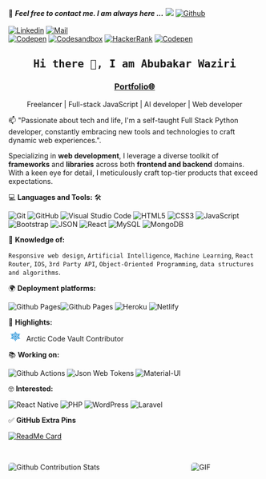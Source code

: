 <!--

## Complete list of GitHub markdown emoji markup
https://gist.github.com/rxaviers/7360908

## Technologies Icons 
https://simpleicons.org/

-->
📝 ***Feel free to contact me. I am always here ...*** <img src="https://media.giphy.com/media/WUlplcMpOCEmTGBtBW/giphy.gif" width="30">  [![Github](https://img.shields.io/github/followers/AIwaziri?label=Follow%20Me&style=social)](https://github.com/AIwaziri)
<br>
<br>
[![Linkedin](https://img.shields.io/badge/LinkedIn-AiWaziri-blue?logo=Linkedin&logoColor=blue&labelColor=black)](https://www.linkedin.com/in/realwaziri/)
[![Mail](https://img.shields.io/badge/Outlook-Ai.waziri@outlook.com-blue?logo=Gmail&logoColor=blue&labelColor=black)](mailto:Ai.waziri@outlook.com)
<br>
[![Codepen](https://img.shields.io/badge/Codepen-AiWaziri-gray?logo=codepen&logoColor=white&labelColor=black)](https://codepen.io/AIwaziri)
[![Codesandbox](https://img.shields.io/badge/Codesandbox-AiWaziri-gray?logo=codesandbox&logoColor=white&labelColor=black)](https://codesandbox.io/u/aiwaziri)
[![HackerRank](https://img.shields.io/badge/HackerRank-AiWaziri-brightgreen?logo=HackerRank&logoColor=Green&labelColor=black)](https://www.hackerrank.com/aiwaziri)
[![Codepen](https://img.shields.io/badge/Codewars-AiWaziri-maroon?logo=codewars&logoColor=maroon&labelColor=black)](https://www.codewars.com/users/AIwaziri)
<!-- [![HitCount](https://hits.dwyl.com/AIWaziri/aiwaziri.svg?style=flat-square)](http://hits.dwyl.com/AIWaziri/aiwaziri) -->

<h2 align='center'><samp><strong>Hi there 👋, I am Abubakar Waziri</strong></samp></h2>
<h3 align='center'><strong><a href="https://portfolio.aiwaziri.com" target="_blank">Portfolio🌐</a></strong></h3>
<p align='center'>Freelancer | Full-stack JavaScript | AI developer | Web developer</p>

<p align='left'> 📫 "Passionate about tech and life, I'm a self-taught Full Stack Python developer, constantly embracing new tools and technologies to craft dynamic web experiences.".</p>

Specializing in **web development**, I leverage a diverse toolkit of **frameworks** and **libraries** across both **frontend and backend** domains. With a keen eye for detail, I meticulously craft top-tier products that exceed expectations.

💻 **Languages and Tools:** 🛠️<br>

![Git](https://img.shields.io/badge/-Git-000000?style=flat&logo=git&logoColor=F05032&labelColor=ffffff)
![GitHub](https://img.shields.io/badge/-GitHub-000000?style=flat&logo=github&logoColor=000000&labelColor=ffffff)
![Visual Studio Code](https://img.shields.io/badge/-VSCode-000000?style=flat&logo=visual-studio-code&labelColor=007ACC)
![HTML5](https://img.shields.io/badge/-HTML5-000000?style=flat&logo=html5&logoColor=ffffff&labelColor=E34F26)
![CSS3](https://img.shields.io/badge/-CSS3-000000?style=flat&logo=css3&logoColor=ffffff&labelColor=1572B6) 
![JavaScript](https://img.shields.io/badge/-JavaScript-000000?style=flat&logo=javascript)
![Bootstrap](https://img.shields.io/badge/-Bootstrap-000000?style=flat&logo=bootstrap&logoColor=ffffff&labelColor=563D7C)
![JSON](https://img.shields.io/badge/-JSON-000000?style=flat&logo=JSON&logoColor=000000&labelColor=ffffff)
![React](https://img.shields.io/badge/-React-000000?style=flat&logo=react)
![MySQL](https://img.shields.io/badge/-MySQL-000000?style=flat&logo=mysql&labelColor=ffffff)
![MongoDB](https://img.shields.io/badge/-MongoDB-000000?style=flat&logo=mongodb&labelColor=ffffff)


🧐 **Knowledge of:**<br>

`Responsive web design`, `Artificial Intelligence`, `Machine Learning`, `React Router`,  `IOS`, `3rd Party API`, `Object-Oriented Programming`, `data structures and algorithms`.


🌍 **Deployment platforms:**<br>

<img alt="Github Pages" width="20px" height="20px" src="https://techcrunch.com/wp-content/uploads/2010/07/github-logo.png" />![Github Pages](https://img.shields.io/badge/-Github%20Pages-000000?style=flat&logo=github-pages) ![Heroku](https://img.shields.io/badge/-Heroku-000000?style=flat&logo=heroku&labelColor=430098) ![Netlify](https://img.shields.io/badge/-Netlify-000000?style=flat&logo=netlify&labelColor=000000)


🚩 **Highlights:** <br>
&nbsp;<img src='https://raw.githubusercontent.com/acervenky/animated-github-badges/master/assets/acbadge.gif' style="margin-top: 10px;" width="20px" height="20px">&nbsp;&nbsp;&nbsp;<span>Arctic Code Vault Contributor</span>


📚 **Working on:** <br>

![Github Actions](https://img.shields.io/badge/-Github%20Actions-000000?style=flat&logo=github-actions&logoColor=2088FF&labelColor=ffffff)
![Json Web Tokens](https://img.shields.io/badge/-Json%20Web%20Tokens-000000?style=flat&logo=json-web-tokens&logoColor=ffffff&labelColor=000000)
![Material-UI](https://img.shields.io/badge/-Material%20UI-000000?style=flat&logo=Material%20UI&logoColor=ffffff&labelColor=0081CB)


🤓 **Interested:** <br>

![React Native](https://img.shields.io/badge/-React%20Native-000000?style=flat&logo=react&labelColor=000000)
![PHP](https://img.shields.io/badge/-PHP-000000?style=flat&logo=PHP&logoColor=5466b8&labelColor=ffffff)
![WordPress](https://img.shields.io/badge/-WordPress-000000?style=flat&logo=wordpress&labelColor=21759B)
![Laravel](https://img.shields.io/badge/-Laravel-000000?style=flat&logo=laravel&logoColor=ffffff&labelColor=FF2D20)


✅  **GitHub Extra Pins**

[![ReadMe Card](https://github-readme-stats.vercel.app/api/pin/?username=aiwaziri&repo=my_resume)](https://github.com/aiwaziri/my_resume)

</br>
<p style="display: flex; justify-contect: space-between;">
<img style="border-radius: 5px; margin-bottom: 5px" alt="Github Contribution Stats" width="330px" height="240px" src="https://github-contribution-stats.vercel.app/api/?username=Ahmad-Sawalqeh" />
<img style="border-radius: 5px; margin: 0 0 5px 35px;" alt="GIF" width="320px" height="240px" src="https://miro.medium.com/max/875/1*Urc28sbnORGOW5oyohQ06g.gif" />
</p>

